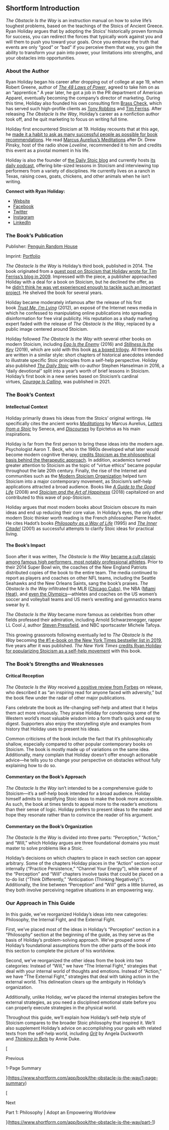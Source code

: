 ## Shortform Introduction

_The Obstacle Is the Way_ is an instruction manual on how to solve life’s toughest problems, based on the teachings of the Stoics of Ancient Greece. Ryan Holiday argues that by adopting the Stoics’ historically proven formula for success, you can redirect the forces that typically work against you and will them to push you toward your goals. Once you embrace the truth that events are only “good” or “bad” if you perceive them that way, you gain the ability to transform your pain into power, your limitations into strengths, and your obstacles into opportunities.

### About the Author

Ryan Holiday began his career after dropping out of college at age 19, when Robert Greene, author of _[The 48 Laws of Power](https://www.shortform.com/app/book/the-48-laws-of-power/1-page-summary)_, agreed to take him on as an “apprentice.” A year later, he got a job in the PR department of American Apparel, eventually becoming the company’s director of marketing. During this time, Holiday also founded his own consulting firm [Brass Check](https://www.brasscheck.net/), which has served such high-profile clients as [Tony Robbins](https://www.shortform.com/app/book/awaken-the-giant-within/1-page-summary) and [Tim Ferriss](https://www.shortform.com/app/book/the-4-hour-workweek). After releasing _The Obstacle Is the Way_, Holiday’s career as a nonfiction author took off, and he quit marketing to focus on writing full time.

Holiday first encountered Stoicism at 19. Holiday recounts that at this age, he [made it a habit to ask as many successful people as possible for book recommendations](https://ryanholiday.net/the-reading-list/). He read [Marcus Aurelius’s Meditations](https://www.shortform.com/app/book/meditations/1-page-summary) after Dr. Drew Pinsky, host of the radio show _Loveline_, recommended it to him and credits this event as a pivotal moment in his life.

Holiday is also the founder of [the Daily Stoic blog](https://dailystoic.com/) and currently hosts [its daily podcast](https://dailystoic.com/podcast/), offering bite-sized lessons in Stoicism and interviewing top performers from a variety of disciplines. He currently lives on a ranch in Texas, raising cows, goats, chickens, and other animals when he isn’t writing.

**Connect with Ryan Holiday:**

- [Website](https://ryanholiday.net/)
- [Facebook](https://www.facebook.com/ryanholiday)
- [Twitter](https://twitter.com/RyanHoliday?ref_src=twsrc%5Egoogle%7Ctwcamp%5Eserp%7Ctwgr%5Eauthor)
- [Instagram](https://www.instagram.com/ryanholiday/?hl=en)
- [LinkedIn](https://www.linkedin.com/in/ryanholiday)

### The Book’s Publication

Publisher: [Penguin Random House](https://www.penguinrandomhouse.com/books/314003/the-obstacle-is-the-way-by-ryan-holiday/9781591846352)

Imprint: [Portfolio](https://www.penguin.com/publishers/portfolio/)

_The Obstacle Is the Way_ is Holiday’s third book, published in 2014. The book originated from a [guest post on Stoicism that Holiday wrote for Tim Ferriss’s blog in 2009](https://tim.blog/2009/04/13/stoicism-101-a-practical-guide-for-entrepreneurs/). Impressed with the piece, a publisher approached Holiday with a deal for a book on Stoicism, but he declined the offer, as he [didn’t think he was yet experienced enough to tackle such an important project](https://thoughtcatalog.com/ryan-holiday/2016/03/572836/). He shelved the book for several years.

Holiday became moderately infamous after the release of his first book _[Trust Me, I’m Lying](https://www.penguinrandomhouse.com/books/311968/trust-me-im-lying-by-ryan-holiday/)_ (2012), an exposé of the Internet news media in which he confessed to manipulating online publications into spreading disinformation for free viral publicity. His reputation as a shady marketing expert faded with the release of _The Obstacle Is the Way_, replaced by a public image centered around Stoicism.

Holiday followed _The Obstacle Is the Way_ with several other books on modern Stoicism, including _[Ego Is the Enemy](https://www.shortform.com/app/book/ego-is-the-enemy)_ (2016) and _[Stillness Is the Key](https://www.penguinrandomhouse.ca/books/591652/stillness-is-the-key-by-ryan-holiday/9780525538585)_ (2019), which are sold with this book [as a boxed trilogy](https://www.penguinrandomhouse.com/books/618176/the-way-the-enemy-and-the-key-by-ryan-holiday/). All three books are written in a similar style: short chapters of historical anecdotes intended to illustrate specific Stoic principles from a self-help perspective. Holiday also published _[The Daily Stoic](https://www.penguinrandomhouse.com/books/545426/the-daily-stoic-by-ryan-holiday-and-stephen-hanselman/)_ with co-author Stephen Hanselman in 2016, a “daily devotional” split into a year’s worth of brief lessons in Stoicism. Holiday’s first book in a new series based on Stoicism’s cardinal virtues, _[Courage Is Calling](https://www.penguinrandomhouse.com/books/646295/courage-is-calling-by-ryan-holiday/)_, was published in 2021.

### The Book’s Context

#### Intellectual Context

Holiday primarily draws his ideas from the Stoics’ original writings. He specifically cites the ancient works _[Meditations](https://shortform.com/app/book/meditations)_ by Marcus Aurelius, _[Letters from a Stoic](https://www.penguinrandomhouse.com/books/317438/letters-from-a-stoic-by-seneca-translated-by-robin-campbell/)_ by Seneca, and _[Discourses](https://www.penguinrandomhouse.com/books/304102/discourses-and-selected-writings-by-epictetus/)_ by Epictetus as his main inspirations.

Holiday is far from the first person to bring these ideas into the modern age. Psychologist Aaron T. Beck, who in the 1960s developed what later would become modern cognitive therapy, [credits Stoicism as the philosophical basis behind the therapeutic approach](https://en.wikipedia.org/wiki/Contemporary_Stoicism#Psychology_and_psychotherapy). In addition, academics turned greater attention to Stoicism as the topic of “virtue ethics” became popular throughout the late 20th century. Finally, the rise of the Internet and communities such as the [Modern Stoicism Organization](https://modernstoicism.com/) helped turn Stoicism into a major contemporary movement, as Stoicism’s self-help applications attracted a broad audience. Books like _[A Guide to the Good Life](https://global.oup.com/academic/product/a-guide-to-the-good-life-9780195374612?cc=ie&lang=en&)_ (2008) and _[Stoicism and the Art of Happiness](https://library.teachyourself.com/id004325508/Stoicism-and-the-Art-of-Happiness)_ (2018) capitalized on and contributed to this wave of pop-Stoicism.

Holiday argues that most modern books about Stoicism obscure its main ideas and end up reducing their core value. In Holiday’s eyes, the only other modern Stoic thinker worth reading is the French philosopher Pierre Hadot. He cites Hadot’s books _[Philosophy as a Way of Life](https://www.wiley.com/en-us/Philosophy+as+a+Way+of+Life%3A+Spiritual+Exercises+from+Socrates+to+Foucault-p-9780631180333)_ (1995) and _[The Inner Citadel](https://www.hup.harvard.edu/catalog.php?isbn=9780674007079)_ (2001) as successful attempts to clarify Stoic ideas for practical living.

#### The Book’s Impact

Soon after it was written, _The Obstacle Is the Way_ [became a cult classic among famous high performers, most notably professional athletes](https://www.si.com/nfl/2015/12/08/ryan-holiday-nfl-stoicism-book-pete-carroll-bill-belichick). Prior to their 2014 Super Bowl win, the coaches of the New England Patriots distributed copies of the book to the entire team. The media continued to report as players and coaches on other NFL teams, including the Seattle Seahawks and the New Orleans Saints, sang the book’s praises. _The Obstacle Is the Way_ infiltrated the MLB ([Chicago Cubs](https://dailystoic.com/obstacle-is-the-way-summary/)), the NBA ([Miami Heat](https://nymag.com/strategist/article/chris-bosh-favorite-things.html)), and [even the Olympics](https://www.nytimes.com/2016/12/06/fashion/ryan-holiday-stoicism-american-apparel.html)—athletes and coaches on the US women’s soccer and volleyball teams and US men’s wrestling and gymnastics teams swear by it.

_The Obstacle Is the Way_ became more famous as celebrities from other fields professed their admiration, including Arnold Schwarzenegger, rapper LL Cool J, author [Steven Pressfield](https://www.shortform.com/app/book/the-war-of-art), and NBC sportscaster Michele Tafoya.

This growing grassroots following eventually led to _The Obstacle Is the Way_ becoming [the #1 e-book on the New York Times bestseller list in 2019](https://web.archive.org/web/20190622174344/https://www.washingtonpost.com/entertainment/books/wall-street-journal-best-sellers/2019/06/21/297fcc86-947f-11e9-956a-88c291ab5c38_story.html?utm_term=.46fc20831fe6), five years after it was published. _The New York Times_ [credits Ryan Holiday for popularizing Stoicism as a self-help movement](https://www.nytimes.com/2016/12/06/fashion/ryan-holiday-stoicism-american-apparel.html) with this book.

### The Book’s Strengths and Weaknesses

#### Critical Reception

_The Obstacle Is the Way_ received [a positive review from Forbes](https://www.forbes.com/sites/rogerdooley/2014/06/04/the-obstacle-is-the-way/?sh=4c369a403a18) on release, who described it as “an inspiring read for anyone faced with adversity,” but the book flew under the radar of other major publications.

Fans celebrate the book as life-changing self-help and attest that it helps them act more virtuously. They praise Holiday for condensing some of the Western world’s most valuable wisdom into a form that’s quick and easy to digest. Supporters also enjoy the storytelling style and examples from history that Holiday uses to present his ideas.

Common criticisms of the book include the fact that it’s philosophically shallow, especially compared to other popular contemporary books on Stoicism. The book is mostly made up of variations on the same idea. Additionally, many complain that Holiday doesn’t offer enough actionable advice—he tells you to change your perspective on obstacles without fully explaining how to do so.

#### Commentary on the Book’s Approach

_The Obstacle Is the Way_ isn’t intended to be a comprehensive guide to Stoicism—it’s a self-help book intended for a broad audience. Holiday himself admits to simplifying Stoic ideas to make the book more accessible. As such, the book at times tends to appeal more to the reader’s emotions than their sense of logic. Holiday prefers to present ideas to the reader and hope they resonate rather than to convince the reader of his argument.

#### Commentary on the Book’s Organization

_The Obstacle Is the Way_ is divided into three parts: “Perception,” “Action,” and “Will,” which Holiday argues are three foundational domains you must master to solve problems like a Stoic.

Holiday’s decisions on which chapters to place in each section can appear arbitrary. Some of the chapters Holiday places in the “Action” section occur internally (“Practice Persistence,” “Channel Your Energy”), while some of the “Perception” and “Will” chapters involve tasks that could be placed on a to-do list (“Think Differently,” “Anticipation (Thinking Negatively)”). Additionally, the line between “Perception” and “Will” gets a little blurred, as they both involve perceiving negative situations in an empowering way.

### Our Approach in This Guide

In this guide, we’ve reorganized Holiday’s ideas into new categories: Philosophy, the Internal Fight, and the External Fight.

First, we’ve placed most of the ideas in Holiday’s “Perception” section in a “Philosophy” section at the beginning of the guide, as they serve as the basis of Holiday’s problem-solving approach. We’ve grouped some of Holiday’s foundational assumptions from the other parts of the book into this section to complete the picture of his worldview.

Second, we’ve reorganized the other ideas from the book into two categories: Instead of “Will,” we have “The Internal Fight,” strategies that deal with your internal world of thoughts and emotions. Instead of “Action,” we have “The External Fight,” strategies that deal with taking action in the external world. This delineation clears up the ambiguity in Holiday’s organization.

Additionally, unlike Holiday, we’ve placed the internal strategies before the external strategies, as you need a disciplined emotional state before you can properly execute strategies in the physical world.

Throughout this guide, we’ll explain how Holiday’s self-help style of Stoicism compares to the broader Stoic philosophy that inspired it. We’ll also supplement Holiday’s advice on accomplishing your goals with related texts from the self-help world, including _[Grit](https://www.shortform.com/app/book/grit)_ by Angela Duckworth and _[Thinking in Bets](https://www.shortform.com/app/book/thinking-in-bets)_ by Annie Duke.

[

Previous

1-Page Summary

](https://www.shortform.com/app/book/the-obstacle-is-the-way/1-page-summary)

[

Next

Part 1: Philosophy | Adopt an Empowering Worldview

](https://www.shortform.com/app/book/the-obstacle-is-the-way/part-1)